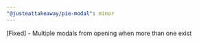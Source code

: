 ```yaml
---
"@justeattakeaway/pie-modal": minor
---
```


[Fixed] - Multiple modals from opening when more than one exist
